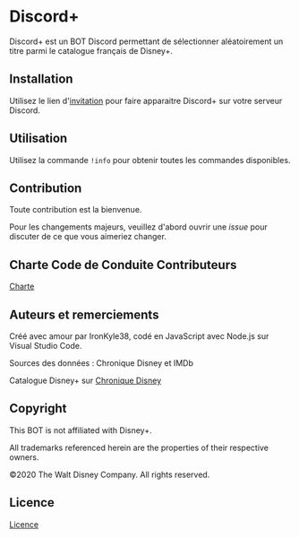 # Discord+
Discord+ est un BOT Discord permettant de sélectionner aléatoirement un titre parmi le catalogue français de Disney+.

## Installation
Utilisez le lien d'[invitation](https://discordapp.com/oauth2/authorize?client_id=698060675280404530&scope=bot) pour faire apparaitre Discord+ sur votre serveur Discord.

## Utilisation
Utilisez la commande `!info` pour obtenir toutes les commandes disponibles.

## Contribution
Toute contribution est la bienvenue.

Pour les changements majeurs, veuillez d'abord ouvrir une *issue* pour discuter de ce que vous aimeriez changer.

## Charte Code de Conduite Contributeurs
[Charte](code_of_conduct.md)

## Auteurs et remerciements
Créé avec amour par IronKyle38, codé en JavaScript avec Node.js sur Visual Studio Code.

Sources des données : Chronique Disney et IMDb

Catalogue Disney+ sur [Chronique Disney](https://www.chroniquedisney.fr/programme/catalogue-disneyplus.php)

## Copyright

This BOT is not affiliated with Disney+.

All trademarks referenced herein are the properties of their respective owners.

©2020 The Walt Disney Company. All rights reserved. 

## Licence
[Licence](LICENSE)
